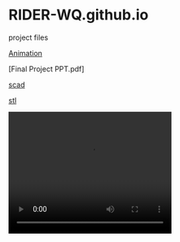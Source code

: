 # RIDER-WQ.github.io
project files

[Animation](https://jack10079.github.io)

[Final Project PPT.pdf]

[scad](Chinese_Lantern.scad)


[stl](Chinese_Lantern.stl)

<video width="320" height="240" autoplay>
  <source src="model.mp4" type="video/mp4">
  <source src="model.ogg" type="video/ogg">
Your browser does not support the video tag.
</video>
